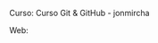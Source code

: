 <p>Curso: Curso Git & GitHub - jonmircha</p>
<p>Web: <a href="https://www.youtube.com/watch?v=suzMNqDQiyUhttps://www.youtube.com/watch?v=suzMNqDQiyU"></a></p>
